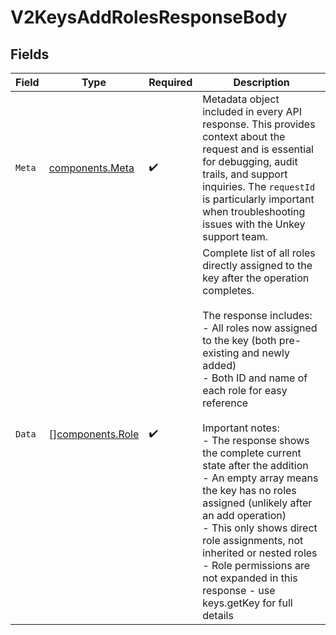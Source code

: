 # V2KeysAddRolesResponseBody


## Fields

| Field                                                                                                                                                                                                                                                                                                                                                                                                                                                                                                                                                                                  | Type                                                                                                                                                                                                                                                                                                                                                                                                                                                                                                                                                                                   | Required                                                                                                                                                                                                                                                                                                                                                                                                                                                                                                                                                                               | Description                                                                                                                                                                                                                                                                                                                                                                                                                                                                                                                                                                            |
| -------------------------------------------------------------------------------------------------------------------------------------------------------------------------------------------------------------------------------------------------------------------------------------------------------------------------------------------------------------------------------------------------------------------------------------------------------------------------------------------------------------------------------------------------------------------------------------- | -------------------------------------------------------------------------------------------------------------------------------------------------------------------------------------------------------------------------------------------------------------------------------------------------------------------------------------------------------------------------------------------------------------------------------------------------------------------------------------------------------------------------------------------------------------------------------------- | -------------------------------------------------------------------------------------------------------------------------------------------------------------------------------------------------------------------------------------------------------------------------------------------------------------------------------------------------------------------------------------------------------------------------------------------------------------------------------------------------------------------------------------------------------------------------------------- | -------------------------------------------------------------------------------------------------------------------------------------------------------------------------------------------------------------------------------------------------------------------------------------------------------------------------------------------------------------------------------------------------------------------------------------------------------------------------------------------------------------------------------------------------------------------------------------- |
| `Meta`                                                                                                                                                                                                                                                                                                                                                                                                                                                                                                                                                                                 | [components.Meta](../../models/components/meta.md)                                                                                                                                                                                                                                                                                                                                                                                                                                                                                                                                     | :heavy_check_mark:                                                                                                                                                                                                                                                                                                                                                                                                                                                                                                                                                                     | Metadata object included in every API response. This provides context about the request and is essential for debugging, audit trails, and support inquiries. The `requestId` is particularly important when troubleshooting issues with the Unkey support team.                                                                                                                                                                                                                                                                                                                        |
| `Data`                                                                                                                                                                                                                                                                                                                                                                                                                                                                                                                                                                                 | [][components.Role](../../models/components/role.md)                                                                                                                                                                                                                                                                                                                                                                                                                                                                                                                                   | :heavy_check_mark:                                                                                                                                                                                                                                                                                                                                                                                                                                                                                                                                                                     | Complete list of all roles directly assigned to the key after the operation completes.<br/><br/>The response includes:<br/>- All roles now assigned to the key (both pre-existing and newly added)<br/>- Both ID and name of each role for easy reference<br/><br/>Important notes:<br/>- The response shows the complete current state after the addition<br/>- An empty array means the key has no roles assigned (unlikely after an add operation)<br/>- This only shows direct role assignments, not inherited or nested roles<br/>- Role permissions are not expanded in this response - use keys.getKey for full details |
